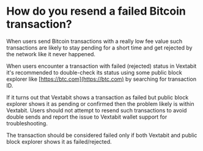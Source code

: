 # How do you resend a failed Bitcoin transaction?

When users send Bitcoin transactions with a really low fee value such transactions are likely to stay pending for a short time and get rejected by the network like it never happened.

When users encounter a transaction with failed (rejected) status in Vextabit it's recommended to double-check its status using some public block explorer like [https://btc.com](https://btc.com) by searching for transaction ID.

If it turns out that Vextabit shows a transaction as failed but public block explorer shows it as pending or confirmed then the problem likely is within Vextabit. Users should not attempt to resend such transactions to avoid double sends and report the issue to Vextabit wallet support for troubleshooting.

The transaction should be considered failed only if both Vextabit and public block explorer shows it as failed/rejected.
